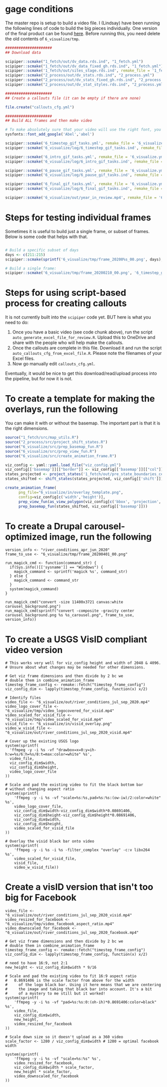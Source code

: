 # gage conditions


The master repo is setup to build a video file. I (Lindsay) have been running the following lines of code to build the big pieces individually. One version of the final product can be found [here](www.usgs.gov/media/videos/us-river-conditions-water-year-2018). Before running this, you need delete the old contents of `6_visualize/tmp`. 

```r
#####################
## Download data

scipiper::scmake("1_fetch/out/dv_data.rds.ind", "1_fetch.yml")
scipiper::scmake("1_fetch/out/dv_data_fixed_gh.rds.ind", "1_fetch.yml")
scipiper::scmake('1_fetch/out/sites_stage.rds.ind', remake_file = '1_fetch.yml')
scipiper::scmake("2_process/out/dv_stats.rds.ind", "2_process.yml")
scipiper::scmake("2_process/out/dv_stats_fixed_gh.rds.ind", "2_process.yml")
scipiper::scmake("2_process/out/dv_stat_styles.rds.ind", "2_process.yml")

#####################
## Create a callouts file (it can be empty if there are none)

file.create("callouts_cfg.yml")

#####################
## Build ALL frames and then make video

# To make absolutely sure that your video will use the right font, you may need to run:
sysfonts::font_add_google('Abel','abel')

scipiper::scmake('6_timestep_gif_tasks.yml', remake_file = '6_visualize.yml', force = TRUE)
scipiper::scmake('6_visualize/log/6_timestep_gif_tasks.ind', remake_file = '6_visualize.yml', force=TRUE)

scipiper::scmake('6_intro_gif_tasks.yml', remake_file = '6_visualize.yml', force = TRUE)
scipiper::scmake('6_visualize/log/6_intro_gif_tasks.ind', remake_file = '6_visualize.yml', force=TRUE)

scipiper::scmake('6_pause_gif_tasks.yml', remake_file = '6_visualize.yml', force=TRUE)
scipiper::scmake('6_visualize/log/6_pause_gif_tasks.ind', remake_file = '6_visualize.yml', force=TRUE)

scipiper::scmake('6_final_gif_tasks.yml', remake_file = '6_visualize.yml', force = TRUE)
scipiper::scmake('6_visualize/log/6_final_gif_tasks.ind', remake_file = '6_visualize.yml', force=TRUE)

scipiper::scmake('6_visualize/out/year_in_review.mp4', remake_file = '6_visualize.yml', force = TRUE)

```

# Steps for testing individual frames

Sometimes it is useful to build just a single frame, or subset of frames. Below is some code that helps with that.

```r

# Build a specific subset of days
days <- c(211:215)
scipiper::scmake(sprintf('6_visualize/tmp/frame_20200%s_00.png', days), '6_timestep_gif_tasks.yml')

# Build a single frame:
scipiper::scmake('6_visualize/tmp/frame_20200210_00.png', '6_timestep_gif_tasks.yml')

```

# Steps for using script-based process for creating callouts

It is not currently built into the `scipiper` code yet. BUT here is what you need to do:

1. Once you have a basic video (see code chunk above), run the script `auto_generate_excel_file_for_review.R`. Upload this to OneDrive and share with the people who will help make the callouts.
2. Once the callouts are complete in this file. Download it and run the script `auto_callouts_cfg_from_excel_file.R`. Please note the filenames of your Excel files.
3. Now go manually edit `callouts_cfg.yml`.

Eventually, it would be nice to get this download/read/upload process into the pipeline, but for now it is not.

# To create a template for making the overlays, run the following

You can make it with or without the basemap. The important part is that it is the right dimensions.

```r
source("1_fetch/src/map_utils.R")
source("2_process/src/project_shift_states.R")
source("6_visualize/src/prep_basemap_fun.R")
source("6_visualize/src/prep_view_fun.R")
source("6_visualize/src/create_animation_frame.R")

viz_config <- yaml::yaml.load_file("viz_config.yml")
viz_config[['basemap']][["border"]] <- viz_config[['basemap']][["col"]] # No outlines on states
states_projected <- project_states('1_fetch/out/pre_state_boundaries_census.zip.ind', viz_config[['projection']])
states_shifted <- shift_states(states_projected, viz_config[['shift']])

create_animation_frame(
      png_file="6_visualize/in/overlay_template.png",
      config=viz_config[c('width','height')],
      prep_view_fun(as_view_polygon(viz_config[c('bbox', 'projection', 'width', 'height')]), viz_config['background_col']),
      prep_basemap_fun(states_shifted, viz_config[['basemap']]))
```

# To create a Drupal carousel-optimized image, run the following

```
version_info <- "river_conditions_apr_jun_2020"
frame_to_use <- "6_visualize/tmp/frame_20200401_00.png"

run_magick_cmd <- function(command_str) {
  if(Sys.info()[['sysname']] == "Windows") {
    magick_command <- sprintf('magick %s', command_str)
  } else {
    magick_command <- command_str
  }
  system(magick_command)
}

run_magick_cmd("convert -size 11400x3721 canvas:white carousel_background.png")
run_magick_cmd(sprintf("convert -composite -gravity center carousel_background.png %s %s_carousel.png", frame_to_use, version_info))

```

# To create a USGS VisID compliant video version

```
# This works very well for viz_config height and width of 2048 & 4096.
# Unsure about what changes may be needed for other dimensions.

# Get viz frame dimensions and then divide by 2 bc we 
# double them in combine_animation_frame
timestep_frame_config <- remake::fetch("timestep_frame_config")
viz_config_dim <- lapply(timestep_frame_config, function(x) x/2) 

# Identify files
video_file <- "6_visualize/out/river_conditions_jul_sep_2020.mp4"
video_logo_cover_file <- "6_visualize/tmp/video_logocovered_for_visid.mp4"
video_scaled_for_visid_file <- "6_visualize/tmp/video_scaled_for_visid.mp4"
visid_file <- "6_visualize/in/visid_overlay.png"
video_w_visid_file <- "6_visualize/out/river_conditions_jul_sep_2020_visid.mp4"

# Cover up the existing USGS logo
system(sprintf(
  'ffmpeg -y -i %s -vf "drawbox=x=0:y=ih-h:w=%s/6:h=%s/8:t=max:color=white" %s', 
  video_file, 
  viz_config_dim$width, 
  viz_config_dim$height,
  video_logo_cover_file
))

# Scale and pad the existing video to fit the black bottom bar
# without changing aspect ratio
system(sprintf(
    'ffmpeg -y -i %s -vf "scale=%s:%s,pad=%s:%s:(ow-iw)/2:color=white" %s', 
    video_logo_cover_file,
    viz_config_dim$width-viz_config_dim$width*0.08691406, 
    viz_config_dim$height-viz_config_dim$height*0.08691406,
    viz_config_dim$width, 
    viz_config_dim$height,
    video_scaled_for_visid_file
))

# Overlay the visid black bar onto video
system(sprintf(
    'ffmpeg -y -i %s -i %s -filter_complex "overlay" -c:v libx264  %s', 
    video_scaled_for_visid_file,
    visid_file,
    video_w_visid_file))

```


# Create a visID version that isn't too big for Facebook

```
video_file <- "6_visualize/out/river_conditions_jul_sep_2020_visid.mp4"
video_resized_for_facebook <- "6_visualize/tmp/video_facebook_aspect_ratio.mp4"
video_downscaled_for_facebook <- "6_visualize/out/river_conditions_jul_sep_2020_facebook.mp4"

# Get viz frame dimensions and then divide by 2 bc we 
# double them in combine_animation_frame
timestep_frame_config <- remake::fetch("timestep_frame_config")
viz_config_dim <- lapply(timestep_frame_config, function(x) x/2) 

# need to have 16:9, not 2:1
new_height <- viz_config_dim$width * 9/16

# Scale and pad the existing video to fit 16:9 aspect ratio
#   0.8691406 is the scale factor from above for the width
#     of the logo black bar. Using it here means that we are centering
#     the image and taking that black bar into account. It's a bit
#     of a mystery to me still but it worked!
system(sprintf(
    'ffmpeg -y -i %s -vf "pad=%s:%s:0:(oh-ih)*0.8691406:color=black" %s', 
    video_file,
    viz_config_dim$width, 
    new_height,
    video_resized_for_facebook
))

# Scale down size so it doesn't upload as a 360 video
scale_factor <- 1280 / viz_config_dim$width # 1280 = optimal facebook width 

system(sprintf(
    'ffmpeg -y -i %s -vf "scale=%s:%s" %s', 
    video_resized_for_facebook,
    viz_config_dim$width * scale_factor,
    new_height * scale_factor,
    video_downscaled_for_facebook
))

```
